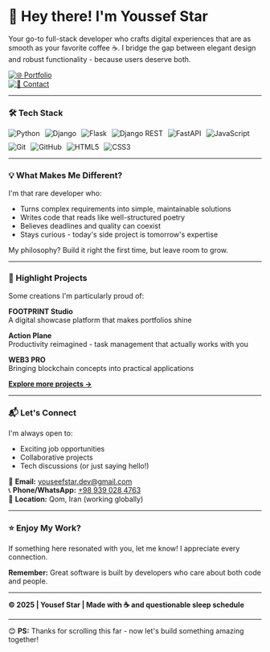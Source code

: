# 🚀 Hey there! I'm Youssef Star

Your go-to full-stack developer who crafts digital experiences that are as smooth as your favorite coffee ☕. I bridge the gap between elegant design and robust functionality - because users deserve both.

[![🌐 Portfolio](https://img.shields.io/badge/Portfolio-Take_a_look-2ea44f?style=for-the-badge&logo=google-chrome)](https://youseefstar.github.io)  
[![📩 Contact](https://img.shields.io/badge/Email-Hi@Youseef-red?style=for-the-badge&logo=gmail)](mailto:youseefstar.dev@gmail.com)  

---

### 🛠 Tech Stack
<div style="display: flex; gap: 10px; flex-wrap: wrap;">
  <img src="https://img.shields.io/badge/Python-3776AB?style=for-the-badge&logo=python&logoColor=white" alt="Python">
  <img src="https://img.shields.io/badge/Django-092E20?style=for-the-badge&logo=django&logoColor=white" alt="Django">
  <img src="https://img.shields.io/badge/Flask-000000?style=for-the-badge&logo=flask&logoColor=white" alt="Flask">
  <img src="https://img.shields.io/badge/Django_REST-ff1709?style=for-the-badge&logo=django&logoColor=white" alt="Django REST">
  <img src="https://img.shields.io/badge/FastAPI-009688?style=for-the-badge&logo=fastapi&logoColor=white" alt="FastAPI">
  <img src="https://img.shields.io/badge/JavaScript-F7DF1E?style=for-the-badge&logo=javascript&logoColor=black" alt="JavaScript">
  <img src="https://img.shields.io/badge/Git-F05032?style=for-the-badge&logo=git&logoColor=white" alt="Git">
  <img src="https://img.shields.io/badge/GitHub-100000?style=for-the-badge&logo=github&logoColor=white" alt="GitHub">
  <img src="https://img.shields.io/badge/HTML5-E34F26?style=for-the-badge&logo=html5&logoColor=white" alt="HTML5">
  <img src="https://img.shields.io/badge/CSS3-1572B6?style=for-the-badge&logo=css3&logoColor=white" alt="CSS3">
</div>

---

### 💡 What Makes Me Different?
I'm that rare developer who:
- Turns complex requirements into simple, maintainable solutions
- Writes code that reads like well-structured poetry
- Believes deadlines and quality can coexist
- Stays curious - today's side project is tomorrow's expertise

My philosophy? Build it right the first time, but leave room to grow.

---

### 🚀 Highlight Projects
Some creations I'm particularly proud of:

**FOOTPRINT Studio**  
A digital showcase platform that makes portfolios shine

**Action Plane**  
Productivity reimagined - task management that actually works with you

**WEB3 PRO**  
Bringing blockchain concepts into practical applications

**[Explore more projects →](https://youseefstar.github.io/#portfolio)**

---

### 📬 Let's Connect
I'm always open to:
- Exciting job opportunities
- Collaborative projects
- Tech discussions (or just saying hello!)

📧 **Email:** [youseefstar.dev@gmail.com](mailto:youseefstar.dev@gmail.com)  
📞 **Phone/WhatsApp:** [+98 939 028 4763](tel:+989390284763)  
📍 **Location:** Qom, Iran (working globally)

---

### ⭐ Enjoy My Work?
If something here resonated with you, let me know! I appreciate every connection.

**Remember:** Great software is built by developers who care about both code and people.

---  
**© 2025 | Yousef Star | Made with ☕ and questionable sleep schedule**

---

😊 **PS:** Thanks for scrolling this far - now let's build something amazing together!
